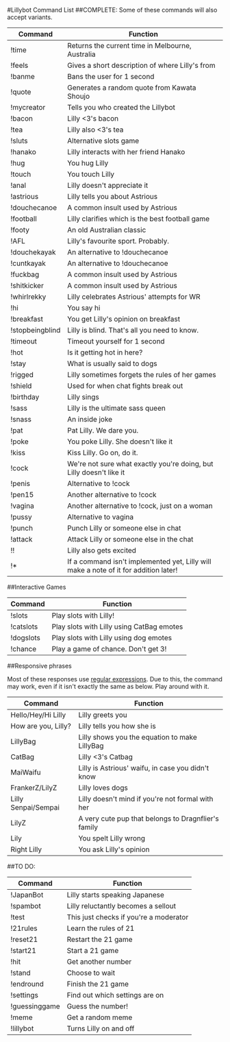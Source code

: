 #Lillybot Command List
##COMPLETE:
Some of these commands will also accept variants.

| Command | Function |
| ------- | -------- |
| !time | Returns the current time in Melbourne, Australia |
|!feels | Gives a short description of where Lilly's from |
|!banme | Bans the user for 1 second |
|!quote | Generates a random quote from Kawata Shoujo |
|!mycreator | Tells you who created the Lillybot |
|!bacon | Lilly <3's bacon |
|!tea | Lilly also <3's tea |
|!sluts | Alternative slots game |
|!hanako | Lilly interacts with her friend Hanako |
|!hug | You hug Lilly |
|!touch | You touch Lilly |
|!anal | Lilly doesn't appreciate it |
|!astrious | Lilly tells you about Astrious |
|!douchecanoe | A common insult used by Astrious |
|!football | Lilly clarifies which is the best football game |
|!footy | An old Australian classic |
|!AFL | Lilly's favourite sport. Probably. |
|!douchekayak | An alternative to !douchecanoe |
|!cuntkayak | An alternative to !douchecanoe |
|!fuckbag | A common insult used by Astrious |
|!shitkicker | A common insult used by Astrious |
|!whirlrekky | Lilly celebrates Astrious' attempts for WR |
|!hi | You say hi |
|!breakfast | You get Lilly's opinion on breakfast |
|!stopbeingblind | Lilly is blind. That's all you need to know. |
|!timeout | Timeout yourself for 1 second |
|!hot | Is it getting hot in here? |
|!stay | What is usually said to dogs |
|!rigged | Lilly sometimes forgets the rules of her games |
|!shield | Used for when chat fights break out |
|!birthday | Lilly sings |
|!sass | Lilly is the ultimate sass queen |
|!snass | An inside joke |
|!pat | Pat Lilly. We dare you. |
|!poke | You poke Lilly. She doesn't like it |
|!kiss | Kiss Lilly. Go on, do it. |
|!cock | We're not sure what exactly you're doing, but Lilly doesn't like it |
|!penis | Alternative to !cock |
|!pen15 | Another alternative to !cock |
|!vagina | Another alternative to !cock, just on a woman |
|!pussy | Alternative to vagina |
|!punch | Punch Lilly or someone else in chat |
|!attack | Attack Lilly or someone else in the chat |
|!! | Lilly also gets excited |
|!* | If a command isn't implemented yet, Lilly will make a note of it for addition later! |

##Interactive Games

| Command | Function |
| ------- | -------- |
|!slots | Play slots with Lilly! |
|!catslots |Play slots with Lilly using CatBag emotes |
|!dogslots | Play slots with Lilly using dog emotes |
|!chance | Play a game of chance. Don't get 3! |


##Responsive phrases

Most of these responses use [regular expressions](http://www.tutorialspoint.com/ruby/ruby_regular_expressions.htm). Due to this, the command may work, even if it isn't exactly the same as below. Play around with it.

| Command | Function |
| ------- | -------- |
| Hello/Hey/Hi Lilly | Lilly greets you |
| How are you, Lilly? | Lilly tells you how she is |
| LillyBag | Lilly shows you the equation to make LillyBag |
|CatBag | Lilly <3's Catbag |
|MaiWaifu | Lilly is Astrious' waifu, in case you didn't know |
|FrankerZ/LilyZ | Lilly loves dogs |
|Lilly Senpai/Sempai | Lilly doesn't mind if you're not formal with her |
|LilyZ | A very cute pup that belongs to Dragnflier's family |
|Lily | You spelt Lilly wrong |
| Right Lilly | You ask Lilly's opinion |


##TO DO:

| Command | Function |
| --------| -------- |
|!JapanBot| Lilly starts speaking Japanese |
|!spambot | Lilly reluctantly becomes a sellout |
|!test | This just checks if you're a moderator |
|!21rules | Learn the rules of 21 |
|!reset21 | Restart the 21 game |
|!start21 | Start a 21 game |
|!hit | Get another number |
|!stand | Choose to wait |
|!endround | Finish the 21 game |
|!settings | Find out which settings are on |
|!guessinggame | Guess the number! |
|!meme | Get a random meme |
|!lillybot | Turns Lilly on and off |




